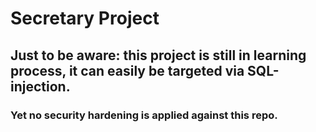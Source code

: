 # Secretary Project

## Just to be aware: this project is still in learning process, it can easily be targeted via SQL-injection.

### Yet no security hardening is applied against this repo.

